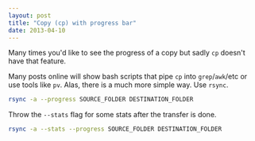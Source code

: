 ```yaml
---
layout: post
title: "Copy (cp) with progress bar"
date: 2013-04-10
---
```


Many times you'd like to see the progress of a copy but sadly `cp` doesn't have that feature.

Many posts online will show bash scripts that pipe `cp` into `grep`/`awk`/etc or use tools like `pv`. Alas, there is a much more simple way. Use `rsync`.

```bash
rsync -a --progress SOURCE_FOLDER DESTINATION_FOLDER
```

Throw the `--stats` flag for some stats after the transfer is done.

```bash
rsync -a --stats --progress SOURCE_FOLDER DESTINATION_FOLDER
```

